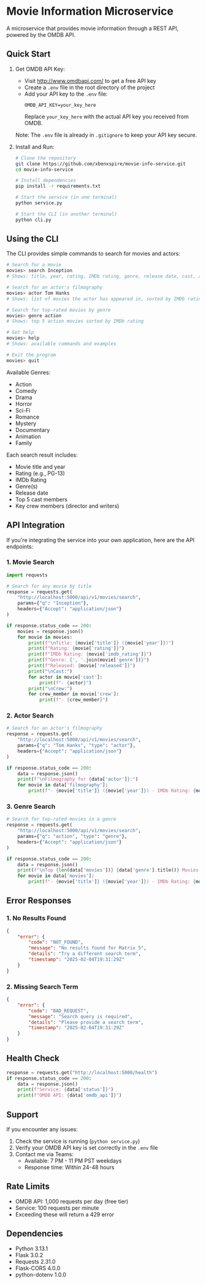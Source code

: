 # Movie Information Microservice

A microservice that provides movie information through a REST API, powered by the OMDB API.

## Quick Start

1. Get OMDB API Key:
   - Visit http://www.omdbapi.com/ to get a free API key
   - Create a `.env` file in the root directory of the project
   - Add your API key to the `.env` file:
     ```
     OMDB_API_KEY=your_key_here
     ```
     Replace `your_key_here` with the actual API key you received from OMDB.

   Note: The `.env` file is already in `.gitignore` to keep your API key secure.

2. Install and Run:
   ```bash
   # Clone the repository
   git clone https://github.com/xbenxspire/movie-info-service.git
   cd movie-info-service

   # Install dependencies
   pip install -r requirements.txt

   # Start the service (in one terminal)
   python service.py

   # Start the CLI (in another terminal)
   python cli.py
   ```

## Using the CLI

The CLI provides simple commands to search for movies and actors:

```bash
# Search for a movie
movies> search Inception
# Shows: title, year, rating, IMDb rating, genre, release date, cast, and crew

# Search for an actor's filmography
movies> actor Tom Hanks
# Shows: list of movies the actor has appeared in, sorted by IMDb rating

# Search for top-rated movies by genre
movies> genre action
# Shows: top 5 action movies sorted by IMDb rating

# Get help
movies> help
# Shows: available commands and examples

# Exit the program
movies> quit
```

Available Genres:
- Action
- Comedy
- Drama
- Horror
- Sci-Fi
- Romance
- Mystery
- Documentary
- Animation
- Family

Each search result includes:
- Movie title and year
- Rating (e.g., PG-13)
- IMDb Rating
- Genre(s)
- Release date
- Top 5 cast members
- Key crew members (director and writers)

## API Integration

If you're integrating the service into your own application, here are the API endpoints:

### 1. Movie Search
```python
import requests

# Search for any movie by title
response = requests.get(
    "http://localhost:5000/api/v1/movies/search",
    params={"q": "Inception"},
    headers={"Accept": "application/json"}
)

if response.status_code == 200:
    movies = response.json()
    for movie in movies:
        print(f"\nTitle: {movie['title']} ({movie['year']})")
        print(f"Rating: {movie['rating']}")
        print(f"IMDb Rating: {movie['imdb_rating']}")
        print(f"Genre: {', '.join(movie['genre'])}")
        print(f"Released: {movie['released']}")
        print("\nCast:")
        for actor in movie['cast']:
            print(f"- {actor}")
        print("\nCrew:")
        for crew_member in movie['crew']:
            print(f"- {crew_member}")
```

### 2. Actor Search
```python
# Search for an actor's filmography
response = requests.get(
    "http://localhost:5000/api/v1/movies/search",
    params={"q": "Tom Hanks", "type": "actor"},
    headers={"Accept": "application/json"}
)

if response.status_code == 200:
    data = response.json()
    print(f"\nFilmography for {data['actor']}:")
    for movie in data['filmography']:
        print(f"- {movie['title']} ({movie['year']}) - IMDb Rating: {movie['imdb_rating']}")
```

### 3. Genre Search
```python
# Search for top-rated movies in a genre
response = requests.get(
    "http://localhost:5000/api/v1/movies/search",
    params={"q": "action", "type": "genre"},
    headers={"Accept": "application/json"}
)

if response.status_code == 200:
    data = response.json()
    print(f"\nTop {len(data['movies'])} {data['genre'].title()} Movies:")
    for movie in data['movies']:
        print(f"- {movie['title']} ({movie['year']}) - IMDb Rating: {movie['imdb_rating']}")
```

## Error Responses

### 1. No Results Found
```json
{
    "error": {
        "code": "NOT_FOUND",
        "message": "No results found for Matrix 5",
        "details": "Try a different search term",
        "timestamp": "2025-02-04T19:31:29Z"
    }
}
```

### 2. Missing Search Term
```json
{
    "error": {
        "code": "BAD_REQUEST",
        "message": "Search query is required",
        "details": "Please provide a search term",
        "timestamp": "2025-02-04T19:31:29Z"
    }
}
```

## Health Check

```python
response = requests.get("http://localhost:5000/health")
if response.status_code == 200:
    data = response.json()
    print(f"Service: {data['status']}")
    print(f"OMDB API: {data['omdb_api']}")
```

## Support

If you encounter any issues:
1. Check the service is running (`python service.py`)
2. Verify your OMDB API key is set correctly in the `.env` file
3. Contact me via Teams:
   - Available: 7 PM - 11 PM PST weekdays
   - Response time: Within 24-48 hours

## Rate Limits
- OMDB API: 1,000 requests per day (free tier)
- Service: 100 requests per minute
- Exceeding these will return a 429 error

## Dependencies
- Python 3.13.1
- Flask 3.0.2
- Requests 2.31.0
- Flask-CORS 4.0.0
- python-dotenv 1.0.0
